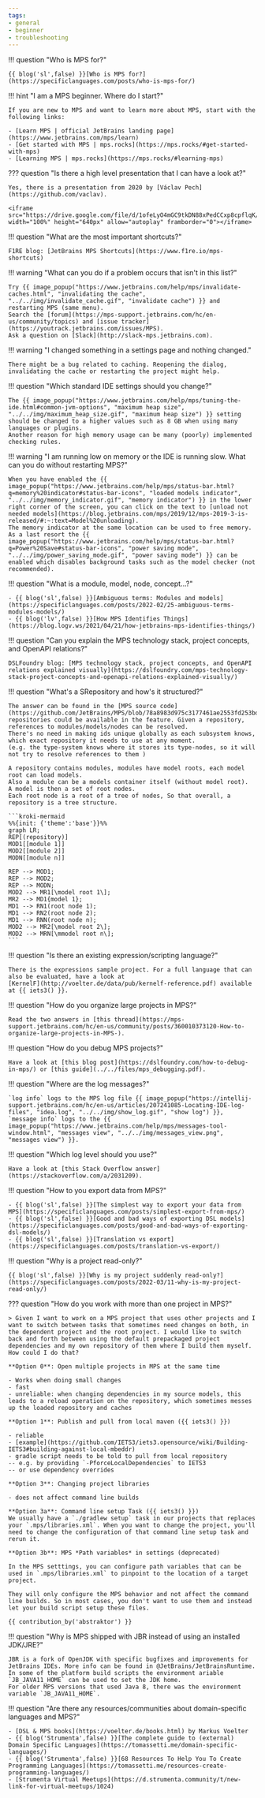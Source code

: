 ```yaml
---
tags:
- general
- beginner
- troubleshooting
---
```


!!! question "Who is MPS for?"

    {{ blog('sl',false) }}[Who is MPS for?](https://specificlanguages.com/posts/who-is-mps-for/)

!!! hint "I am a MPS beginner. Where do I start?"

    If you are new to MPS and want to learn more about MPS, start with the following links:

    - [Learn MPS | official JetBrains landing page](https://www.jetbrains.com/mps/learn)
    - [Get started with MPS | mps.rocks](https://mps.rocks/#get-started-with-mps)
    - [Learning MPS | mps.rocks](https://mps.rocks/#learning-mps)

??? question "Is there a high level presentation that I can have a look at?"

    Yes, there is a presentation from 2020 by [Václav Pech](https://github.com/vaclav).

    <iframe src="https://drive.google.com/file/d/1ofeLyO4mGC9tkDN88xPedCCxp8cpflqK/preview" width="100%" height="640px" allow="autoplay" framborder="0"></iframe>

!!! question "What are the most important shortcuts?"

    F1RE blog: [JetBrains MPS Shortcuts](https://www.f1re.io/mps-shortcuts)

!!! warning "What can you do if a problem occurs that isn't in this list?"

    Try {{ image_popup("https://www.jetbrains.com/help/mps/invalidate-caches.html", "invalidating the cache", "../../img/invalidate_cache.gif", "invalidate cache") }} and restarting MPS (same menu).
    Search the [forum](https://mps-support.jetbrains.com/hc/en-us/community/topics) and [issue tracker](https://youtrack.jetbrains.com/issues/MPS). 
    Ask a question on [Slack](http://slack-mps.jetbrains.com).

!!! warning "I changed something in a settings page and nothing changed."

    There might be a bug related to caching. Reopening the dialog, invalidating the cache or restarting the project might help.

!!! question "Which standard IDE settings should you change?"
    
    The {{ image_popup("https://www.jetbrains.com/help/mps/tuning-the-ide.html#common-jvm-options", "maximum heap size", "../../img/maximum_heap_size.gif", "maximum heap size") }} setting should be changed to a higher values such as 8 GB when using many languages or plugins.
    Another reason for high memory usage can be many (poorly) implemented checking rules. 

!!! warning "I am running low on memory or the IDE is running slow. What can you do without restarting MPS?" 

    When you have enabled the {{ image_popup("https://www.jetbrains.com/help/mps/status-bar.html?q=memory%20indicator#status-bar-icons", "loaded models indicator", "../../img/memory_indicator.gif", "memory indicator") }} in the lower right corner of the screen, you can click on the text to [unload not needed models](https://blog.jetbrains.com/mps/2019/12/mps-2019-3-is-released/#:~:text=Model%20unloading).
    The memory indicator at the same location can be used to free memory. As a last resort the {{ image_popup("https://www.jetbrains.com/help/mps/status-bar.html?q=Power%20Save#status-bar-icons", "power saving mode", "../../img/power_saving_mode.gif", "power saving mode") }} can be enabled which disables background tasks such as the model checker (not recommended).

!!! question "What is a module, model, node, concept...?"

    - {{ blog('sl',false) }}[Ambiguous terms: Modules and models](https://specificlanguages.com/posts/2022-02/25-ambiguous-terms-modules-models/)
    - {{ blog('lv',false) }}[How MPS Identifies Things](https://blog.logv.ws/2021/04/21/how-jetbrains-mps-identifies-things/)

!!! question "Can you explain the MPS technology stack, project concepts, and OpenAPI relations?"

    DSLFoundry blog: [MPS technology stack, project concepts, and OpenAPI relations explained visually](https://dslfoundry.com/mps-technology-stack-project-concepts-and-openapi-relations-explained-visually/)

!!! question "What's a SRepository and how's it structured?"

    The answer can be found in the [MPS source code](https://github.com/JetBrains/MPS/blob/78a8983d975c3177461ae2553fd253bdc63baab6/core/openapi/source/org/jetbrains/mps/openapi/module/SRepository.java#L24).Multiple repositories could be available in the feature. Given a repository, references to modules/models/nodes can be resolved.
    There's no need in making ids unique globally as each subsystem knows, which exact repository it needs to use at any moment.
    (e.g. the type-system knows where it stores its type-nodes, so it will not try to resolve references to them )

    A repository contains modules, modules have model roots, each model root can load models.
    Also a module can be a models container itself (without model root).
    A model is then a set of root nodes.
    Each root node is a root of a tree of nodes, So that overall, a repository is a tree structure.

    ```kroki-mermaid
    %%{init: {'theme':'base'}}%%
    graph LR;
    REP[(repository)]
    MOD1[[module 1]]
    MOD2[[module 2]]
    MODN[[module n]]

    REP --> MOD1;
    REP --> MOD2;
    REP --> MODN;
    MOD2 --> MR1[\model root 1\];
    MR2 --> MD1{model 1};
    MD1 --> RN1(root node 1);
    MD1 --> RN2(root node 2);
    MD1 --> RNN(root node n);
    MOD2 --> MR2[\model root 2\];
    MOD2 --> MRN[\mmodel root n\];
    ``` 

!!! question "Is there an existing expression/scripting language?"

    There is the expressions sample project. For a full language that can also be evaluated, have a look at
    [KernelF](http://voelter.de/data/pub/kernelf-reference.pdf) available at {{ iets3() }}.

!!! question "How do you organize large projects in MPS?"

    Read the two answers in [this thread](https://mps-support.jetbrains.com/hc/en-us/community/posts/360010373120-How-to-organize-large-projects-in-MPS-).

!!! question "How do you debug MPS projects?"
    
    Have a look at [this blog post](https://dslfoundry.com/how-to-debug-in-mps/) or [this guide](../../files/mps_debugging.pdf).

!!! question "Where are the log messages?"

    `log info` logs to the MPS log file {{ image_popup("https://intellij-support.jetbrains.com/hc/en-us/articles/207241085-Locating-IDE-log-files", "idea.log", "../../img/show_log.gif", "show log") }}, 
    `message info` logs to the {{ image_popup("https://www.jetbrains.com/help/mps/messages-tool-window.html", "messages view", "../../img/messages_view.png", "messages view") }}.

!!! question "Which log level should you use?"

    Have a look at [this Stack Overflow answer](https://stackoverflow.com/a/2031209).

!!! question "How to you export data from MPS?"

    - {{ blog('sl',false) }}[The simplest way to export your data from MPS](https://specificlanguages.com/posts/simplest-export-from-mps/)
    - {{ blog('sl',false) }}[Good and bad ways of exporting DSL models](https://specificlanguages.com/posts/good-and-bad-ways-of-exporting-dsl-models/)
    - {{ blog('sl',false) }}[Translation vs export](https://specificlanguages.com/posts/translation-vs-export/)

!!! question "Why is a project read-only?"

    {{ blog('sl',false) }}[Why is my project suddenly read-only?](https://specificlanguages.com/posts/2022-03/11-why-is-my-project-read-only/)

??? question "How do you work with more than one project in MPS?"

    > Given I want to work on a MPS project that uses other projects and I want to switch between tasks that sometimes need changes on both, in the dependent project and the root project. I would like to switch back and forth between using the default prepackaged project dependencies and my own repository of them where I build them myself. How could I do that?

    **Option 0**: Open multiple projects in MPS at the same time

    - Works when doing small changes
    - fast
    - unreliable: when changing dependencies in my source models, this leads to a reload operation on the repository, which sometimes messes up the loaded repository and caches

    **Option 1**: Publish and pull from local maven ({{ iets3() }})

    - reliable
    - [example](https://github.com/IETS3/iets3.opensource/wiki/Building-IETS3#building-against-local-mbeddr)
    - gradle script needs to be told to pull from local repository
    -- e.g. by providing `-PforceLocalDependencies` to IETS3
    -- or use dependency overrides

    **Option 3**: Changing project libraries

    - does not affect command line builds

    **Option 3a**: Command line setup Task ({{ iets3() }})
    We usually have a `./gradlew setup` task in our projects that replaces your `.mps/libraries.xml`. When you want to change the project, you'll need to change the configuration of that command line setup task and rerun it.

    **Option 3b**: MPS *Path variables* in settings (deprecated)

    In the MPS setttings, you can configure path variables that can be used in `.mps/libraries.xml` to pinpoint to the location of a target project.

    They will only configure the MPS behavior and not affect the command line builds. So in most cases, you don't want to use them and instead let your build script setup these files.

    {{ contribution_by('abstraktor') }}

!!! question "Why is MPS shipped with JBR instead of using an installed JDK/JRE?"

    JBR is a fork of OpenJDK with specific bugfixes and improvements for JetBrains IDEs. More info can be found in @JetBrains/JetBrainsRuntime. In some of the platform build scripts the environment ariable `JB_JAVA11_HOME` can be used to set the JDK home.
    For older MPS versions that used Java 8, there was the environment variable `JB_JAVA11_HOME`.

!!! question "Are there any resources/communities about domain-specific languages and MPS?"

    - [DSL & MPS books](https://voelter.de/books.html) by Markus Voelter
    - {{ blog('Strumenta',false) }}[The complete guide to (external) Domain Specific Languages](https://tomassetti.me/domain-specific-languages/)
    - {{ blog('Strumenta',false) }}[68 Resources To Help You To Create Programming Languages](https://tomassetti.me/resources-create-programming-languages/)
    - [Strumenta Virtual Meetups](https://d.strumenta.community/t/new-link-for-virtual-meetups/1024)

